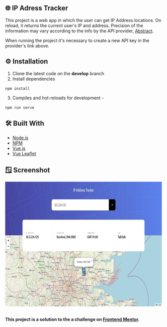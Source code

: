 ## 🌐 IP Adress Tracker

This project is a web app in which the user can get IP Address locations.
On reload, it returns the current user's IP and address.
Precision of the information may vary according to the info by the API provider, [Abstract](https://www.abstractapi.com/).

When running the project it's necessary to create a new API key in the provider's link above.

## ⚙️ Installation

1. Clone the latest code on the **develop** branch
2. Install dependencies
```
npm install
```
3. Compiles and hot-reloads for development - 
```
npm run serve
```

## 🛠️ Built With

- [Node.js](https://nodejs.org/en/download/)
- [NPM](https://www.npmjs.com/)
- [Vue.js](https://vuejs.org/)
- [Vue Leaflet](https://vue2-leaflet.netlify.app/)

## 🪟 Screenshot
<img src="./img/ip_tracker_done.jpg" height="400">

##
#### This project is a solution to the a challenge on [Frontend Mentor](https://www.frontendmentor.io/challenges/ip-address-tracker-I8-0yYAH0).

